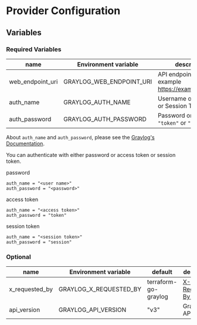 # Provider Configuration

## Variables

### Required Variables

name | Environment variable | description
--- | --- | ---
web_endpoint_uri | GRAYLOG_WEB_ENDPOINT_URI | API endpoint, for example https://example.com/api
auth_name | GRAYLOG_AUTH_NAME | Username or API token or Session Token
auth_password | GRAYLOG_AUTH_PASSWORD | Password or the literal `"token"` or `"session"`

About `auth_name` and `auth_password`, please see the [Graylog's Documentation](https://docs.graylog.org/en/latest/pages/configuration/rest_api.html).

You can authenticate with either password or access token or session token.

password

```
auth_name = "<user name>"
auth_password = "<password>"
```

access token

```
auth_name = "<access token>"
auth_password = "token"
```

session token

```
auth_name = "<session token>"
auth_password = "session"
```

### Optional

name | Environment variable | default | description
--- | --- | --- | ---
x_requested_by | GRAYLOG_X_REQUESTED_BY | terraform-go-graylog | [X-Requested-By Header](https://github.com/Graylog2/graylog2-server/blob/370dd700bc8ada5448bf66459dec9a85fcd22d58/UPGRADING.rst#protecting-against-csrf-http-header-required)
api_version | GRAYLOG_API_VERSION | "v3" | Graylog's API version
